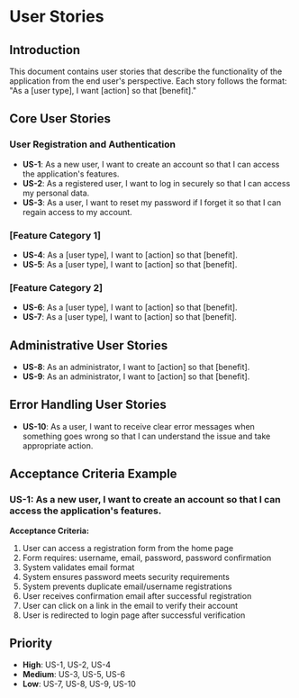 # User Stories

## Introduction
This document contains user stories that describe the functionality of the application from the end user's perspective. Each story follows the format: "As a [user type], I want [action] so that [benefit]."

## Core User Stories

### User Registration and Authentication
- **US-1**: As a new user, I want to create an account so that I can access the application's features.
- **US-2**: As a registered user, I want to log in securely so that I can access my personal data.
- **US-3**: As a user, I want to reset my password if I forget it so that I can regain access to my account.

### [Feature Category 1]
- **US-4**: As a [user type], I want to [action] so that [benefit].
- **US-5**: As a [user type], I want to [action] so that [benefit].

### [Feature Category 2]
- **US-6**: As a [user type], I want to [action] so that [benefit].
- **US-7**: As a [user type], I want to [action] so that [benefit].

## Administrative User Stories
- **US-8**: As an administrator, I want to [action] so that [benefit].
- **US-9**: As an administrator, I want to [action] so that [benefit].

## Error Handling User Stories
- **US-10**: As a user, I want to receive clear error messages when something goes wrong so that I can understand the issue and take appropriate action.

## Acceptance Criteria Example
### US-1: As a new user, I want to create an account so that I can access the application's features.
**Acceptance Criteria:**
1. User can access a registration form from the home page
2. Form requires: username, email, password, password confirmation
3. System validates email format
4. System ensures password meets security requirements
5. System prevents duplicate email/username registrations
6. User receives confirmation email after successful registration
7. User can click on a link in the email to verify their account
8. User is redirected to login page after successful verification

## Priority
- **High**: US-1, US-2, US-4
- **Medium**: US-3, US-5, US-6
- **Low**: US-7, US-8, US-9, US-10
